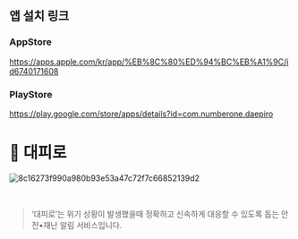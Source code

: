 ## 앱 설치 링크
### AppStore
https://apps.apple.com/kr/app/%EB%8C%80%ED%94%BC%EB%A1%9C/id6740171608

### PlayStore
https://play.google.com/store/apps/details?id=com.numberone.daepiro

# 🌟 대피로
![8c16273f990a980b93e53a47c72f7c66852139d2](https://github.com/user-attachments/assets/8cce4f8f-418e-476a-a108-dcbc2881fc83)

<br>

> ‘대피로’는 위기 상황이 발생했을때 정확하고 신속하게 대응할 수 있도록 돕는 안전•재난 알림 서비스입니다. 
